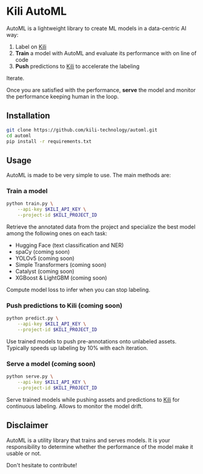 # Kili AutoML

AutoML is a lightweight library to create ML models in a data-centric AI way:

1. Label on [Kili](https://www.kili-technology.com)
2. **Train** a model with AutoML and evaluate its performance with on line of code
3. **Push** predictions to [Kili](https://www.kili-technology.com) to accelerate the labeling

Iterate.

Once you are satisfied with the performance, **serve** the model and monitor the performance keeping human in the loop.

## Installation

```bash
git clone https://github.com/kili-technology/automl.git
cd automl
pip install -r requirements.txt
```

## Usage

AutoML is made to be very simple to use. The main methods are:

### Train a model

```bash
python train.py \
    --api-key $KILI_API_KEY \
    --project-id $KILI_PROJECT_ID
```

Retrieve the annotated data from the project and specialize the best model among the following ones on each task:

- Hugging Face (text classification and NER)
- spaCy (coming soon)
- YOLOv5 (coming soon)
- Simple Transformers (coming soon)
- Catalyst (coming soon)
- XGBoost & LightGBM (coming soon)

Compute model loss to infer when you can stop labeling.

### Push predictions to Kili (coming soon)

```bash
python predict.py \
    --api-key $KILI_API_KEY \
    --project-id $KILI_PROJECT_ID
```

Use trained models to push pre-annotations onto unlabeled assets. Typically speeds up labeling by 10% with each iteration.

### Serve a model (coming soon)

```bash
python serve.py \
    --api-key $KILI_API_KEY \
    --project-id $KILI_PROJECT_ID
```

Serve trained models while pushing assets and predictions to [Kili](https://www.kili-technology.com) for continuous labeling. Allows to monitor the model drift.

## Disclaimer

AutoML is a utility library that trains and serves models. It is your responsibility to determine whether the performance of the model make it usable or not.

Don't hesitate to contribute!
